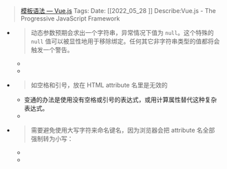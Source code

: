 > [模板语法 — Vue.js](https://cn.vuejs.org/v2/guide/syntax.html#%E5%8A%A8%E6%80%81%E5%8F%82%E6%95%B0)
    Tags:
    Date:  [[2022_05_28  ]]
    Describe:Vue.js - The Progressive JavaScript Framework

- >动态参数预期会求出一个字符串，异常情况下值为 `null`。这个特殊的 `null` 值可以被显性地用于移除绑定。任何其它非字符串类型的值都将会触发一个警告。
	-
	-
- >如空格和引号，放在 HTML attribute 名里是无效的
	- 变通的办法是使用没有空格或引号的表达式，或用计算属性替代这种复杂表达式。
	-
- >需要避免使用大写字符来命名键名，因为浏览器会把 attribute 名全部强制转为小写：
	-
	-